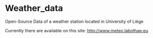 # Weather_data
Open-Source Data of a weather station located in University of Liège

Currently there are available on this site:
http://www.meteo.labothap.eu
